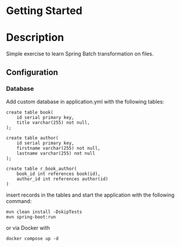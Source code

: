 # Getting Started
# Description
Simple exercise to learn Spring Batch transformation on files.
## Configuration
### Database
Add custom database in application.yml with the following tables:
```
create table book(
    id serial primary key,
    title varchar(255) not null,
);

create table author(
    id serial primary key,
    firstname varchar(255) not null,
    lastname varchar(255) not null
);

create table r_book_author(
	book_id int references book(id),
	author_id int references author(id)
)

```
insert records in the tables and start the application with the following command:
```
mvn clean install -DskipTests
mvn spring-boot:run
```
or via Docker with
```angular2html
docker compose up -d
```